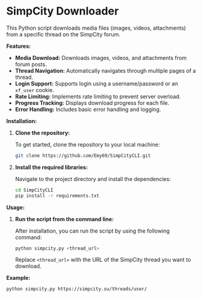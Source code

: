 # SimpCity Downloader

This Python script downloads media files (images, videos, attachments) from a specific thread on the SimpCity forum.

**Features:**

*   **Media Download:** Downloads images, videos, and attachments from forum posts.
*   **Thread Navigation:** Automatically navigates through multiple pages of a thread.
*   **Login Support:** Supports login using a username/password or an `xf_user` cookie.
*   **Rate Limiting:** Implements rate limiting to prevent server overload.
*   **Progress Tracking:** Displays download progress for each file.
*   **Error Handling:** Includes basic error handling and logging.

**Installation:**

1.  **Clone the repository:**

    To get started, clone the repository to your local machine:

    ```bash
    git clone https://github.com/Emy69/SimpCityCLI.git
    ```

2.  **Install the required libraries:**

    Navigate to the project directory and install the dependencies:

    ```bash
    cd SimpCityCLI
    pip install -r requirements.txt
    ```

**Usage:**

1.  **Run the script from the command line:**

    After installation, you can run the script by using the following command:

    ```bash
    python simpcity.py <thread_url>
    ```

    Replace `<thread_url>` with the URL of the SimpCity thread you want to download.

**Example:**

```bash
python simpcity.py https://simpcity.su/threads/user/

